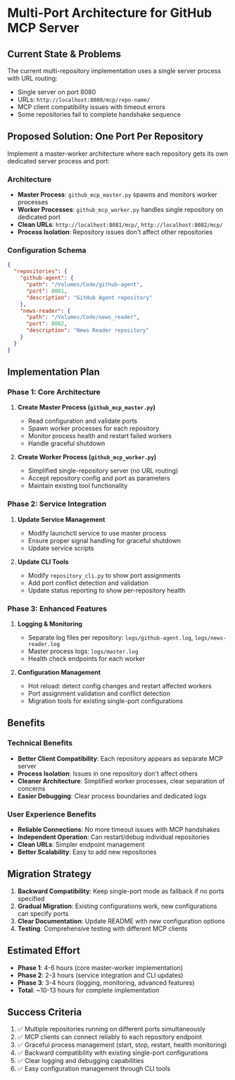 # Multi-Port Architecture for GitHub MCP Server

## Current State & Problems

The current multi-repository implementation uses a single server process with URL routing:
- Single server on port 8080
- URLs: `http://localhost:8080/mcp/repo-name/`
- MCP client compatibility issues with timeout errors
- Some repositories fail to complete handshake sequence

## Proposed Solution: One Port Per Repository

Implement a master-worker architecture where each repository gets its own dedicated server process and port:

### Architecture
- **Master Process**: `github_mcp_master.py` spawns and monitors worker processes
- **Worker Processes**: `github_mcp_worker.py` handles single repository on dedicated port
- **Clean URLs**: `http://localhost:8081/mcp/`, `http://localhost:8082/mcp/`
- **Process Isolation**: Repository issues don't affect other repositories

### Configuration Schema
```json
{
  "repositories": {
    "github-agent": {
      "path": "/Volumes/Code/github-agent",
      "port": 8081,
      "description": "GitHub Agent repository"
    },
    "news-reader": {
      "path": "/Volumes/Code/news_reader", 
      "port": 8082,
      "description": "News Reader repository"
    }
  }
}
```

## Implementation Plan

### Phase 1: Core Architecture
1. **Create Master Process (`github_mcp_master.py`)**
   - Read configuration and validate ports
   - Spawn worker processes for each repository
   - Monitor process health and restart failed workers
   - Handle graceful shutdown

2. **Create Worker Process (`github_mcp_worker.py`)**
   - Simplified single-repository server (no URL routing)
   - Accept repository config and port as parameters
   - Maintain existing tool functionality

### Phase 2: Service Integration
1. **Update Service Management**
   - Modify launchctl service to use master process
   - Ensure proper signal handling for graceful shutdown
   - Update service scripts

2. **Update CLI Tools**
   - Modify `repository_cli.py` to show port assignments
   - Add port conflict detection and validation
   - Update status reporting to show per-repository health

### Phase 3: Enhanced Features
1. **Logging & Monitoring**
   - Separate log files per repository: `logs/github-agent.log`, `logs/news-reader.log`
   - Master process logs: `logs/master.log`
   - Health check endpoints for each worker

2. **Configuration Management**
   - Hot reload: detect config changes and restart affected workers
   - Port assignment validation and conflict detection
   - Migration tools for existing single-port configurations

## Benefits

### Technical Benefits
- **Better Client Compatibility**: Each repository appears as separate MCP server
- **Process Isolation**: Issues in one repository don't affect others
- **Cleaner Architecture**: Simplified worker processes, clear separation of concerns
- **Easier Debugging**: Clear process boundaries and dedicated logs

### User Experience Benefits
- **Reliable Connections**: No more timeout issues with MCP handshakes
- **Independent Operation**: Can restart/debug individual repositories
- **Clean URLs**: Simpler endpoint management
- **Better Scalability**: Easy to add new repositories

## Migration Strategy

1. **Backward Compatibility**: Keep single-port mode as fallback if no ports specified
2. **Gradual Migration**: Existing configurations work, new configurations can specify ports
3. **Clear Documentation**: Update README with new configuration options
4. **Testing**: Comprehensive testing with different MCP clients

## Estimated Effort

- **Phase 1**: 4-6 hours (core master-worker implementation)
- **Phase 2**: 2-3 hours (service integration and CLI updates)  
- **Phase 3**: 3-4 hours (logging, monitoring, advanced features)
- **Total**: ~10-13 hours for complete implementation

## Success Criteria

1. ✅ Multiple repositories running on different ports simultaneously
2. ✅ MCP clients can connect reliably to each repository endpoint
3. ✅ Graceful process management (start, stop, restart, health monitoring)
4. ✅ Backward compatibility with existing single-port configurations
5. ✅ Clear logging and debugging capabilities
6. ✅ Easy configuration management through CLI tools
